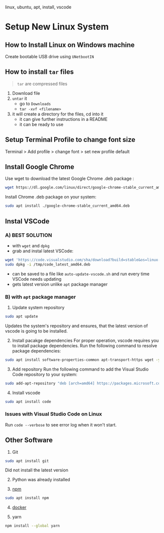 linux, ubuntu, apt, install, vscode


# Setup New Linux System

## How to Install Linux on Windows machine

Create bootable USB drive using `UNetbootIN`

## How to install `tar` files
> `tar` are compressed files
1.  Download file
2.  `untar` it
    - go to `Downloads`
    - `tar -xvf <filename>`
3. it will create a directory for the files, cd into it
    - it can give further instructions in a README 
    - it can be ready to use




## Setup Terminal Profile to change font size
Terminal > Add profile > change font > set new profile default

## Install Google Chrome
Use wget to download the latest Google Chrome .deb package :
```bash
wget https://dl.google.com/linux/direct/google-chrome-stable_current_amd64.deb
```

Install Chrome .deb package on your system:
```bash
sudo apt install ./google-chrome-stable_current_amd64.deb
```

## Instal VSCode
### A) BEST SOLUTION
- with `wget` and `dpkg`
- grab and instal latest VSCode:
```bash
wget 'https://code.visualstudio.com/sha/download?build=stable&os=linux-deb-x64' -O /tmp/code_latest_amd64.deb
sudo dpkg -i /tmp/code_latest_amd64.deb
```
- can be saved to a file like `auto-update-vscode.sh` and run every time VSCode needs updating
- gets latest version unlike `apt` package manager
### B) with `apt` package manager
1. Update system repository
```bash
sudo apt update
```
Updates the system's repository and ensures, that the latest version of vscode is going to be installed.

2. Install pacakge dependencies
For proper operation, vscode requires you to install package dependencies. Run the following command to resolve package dependencies:
```bash
sudo apt install software-properties-common apt-transport-https wget -y
```

3. Add repository
Run the following command to add the Visual Studio Code repository to your system:
```bash
sudo add-apt-repository "deb [arch=amd64] https://packages.microsoft.com/repos/vscode stable main"
```

4. Install vscode
```bash
sudo apt install code
```
  ### Issues with Visual Studio Code on Linux  
  Run `code --verbose` to see error log when it won't start.


## Other Software
1. Git
```bash
sudo apt install git
``` 
Did not install the latest version

2. Python was already installed

3. [npm](https://www.npmjs.com/)
```bash
sudo apt install npm
```

4. [docker](https://docs.docker.com/engine/install/ubuntu/)

5. yarn
```bash
npm install --global yarn
```


